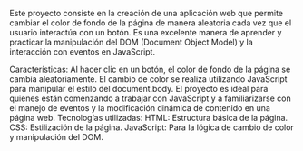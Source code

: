 Este proyecto consiste en la creación de una aplicación web que permite cambiar el color de fondo de la página de manera aleatoria cada vez que el usuario interactúa con un botón.
Es una excelente manera de aprender y practicar la manipulación del DOM (Document Object Model) y la interacción con eventos en JavaScript.

Características:
Al hacer clic en un botón, el color de fondo de la página se cambia aleatoriamente.
El cambio de color se realiza utilizando JavaScript para manipular el estilo del document.body.
El proyecto es ideal para quienes están comenzando a trabajar con JavaScript y a familiarizarse con el manejo de eventos y la modificación dinámica de contenido en una página web.
Tecnologías utilizadas:
HTML: Estructura básica de la página.
CSS: Estilización de la página.
JavaScript: Para la lógica de cambio de color y manipulación del DOM.
